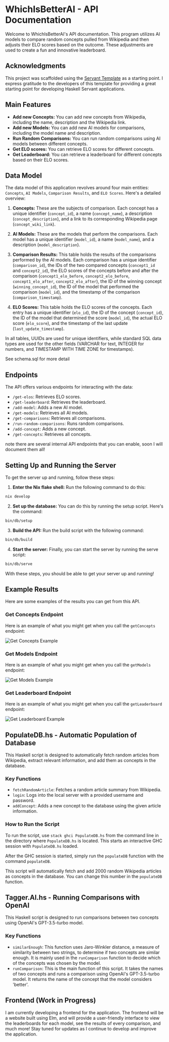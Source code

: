 # WhichIsBetterAI - API Documentation

Welcome to WhichIsBetterAI's API documentation. This program utilizes AI models to compare random concepts pulled from Wikipedia and then adjusts their ELO scores based on the outcome. These adjustments are used to create a fun and innovative leaderboard. 

## Acknowledgments

This project was scaffolded using the [Servant Template](https://github.com/tweag/servant-template) as a starting point. I express  gratitude to the developers of this template for providing a great starting point for developing Haskell Servant applications.

## Main Features

- **Add new Concepts:** You can add new concepts from Wikipedia, including the name, description and the Wikipedia link.
- **Add new Models:** You can add new AI models for comparisons, including the model name and description.
- **Run Random Comparisons:** You can run random comparisons using AI models between different concepts.
- **Get ELO scores:** You can retrieve ELO scores for different concepts.
- **Get Leaderboard:** You can retrieve a leaderboard for different concepts based on their ELO scores.

## Data Model

The data model of this application revolves around four main entities: `Concepts`, `AI Models`, `Comparison Results`, and `ELO Scores`. Here's a detailed overview:

1. **Concepts:** These are the subjects of comparison. Each concept has a unique identifier (`concept_id`), a name (`concept_name`), a description (`concept_description`), and a link to its corresponding Wikipedia page (`concept_wiki_link`). 

2. **AI Models:** These are the models that perform the comparisons. Each model has a unique identifier (`model_id`), a name (`model_name`), and a description (`model_description`).

3. **Comparison Results:** This table holds the results of the comparisons performed by the AI models. Each comparison has a unique identifier (`comparison_id`), the IDs of the two compared concepts (`concept1_id` and `concept2_id`), the ELO scores of the concepts before and after the comparison (`concept1_elo_before`, `concept2_elo_before`, `concept1_elo_after`, `concept2_elo_after`), the ID of the winning concept (`winning_concept_id`), the ID of the model that performed the comparison (`model_id`), and the timestamp of the comparison (`comparison_timestamp`).

4. **ELO Scores:** This table holds the ELO scores of the concepts. Each entry has a unique identifier (`elo_id`), the ID of the concept (`concept_id`), the ID of the model that determined the score (`model_id`), the actual ELO score (`elo_score`), and the timestamp of the last update (`last_update_timestamp`).

In all tables, UUIDs are used for unique identifiers, while standard SQL data types are used for the other fields (VARCHAR for text, INTEGER for numbers, and TIMESTAMP WITH TIME ZONE for timestamps).

See schema.sql for more detail


## Endpoints

The API offers various endpoints for interacting with the data:

- `/get-elos`: Retrieves ELO scores.
- `/get-leaderboard`: Retrieves the leaderboard.
- `/add-model`: Adds a new AI model.
- `/get-models`: Retrieves all AI models.
- `/get-comparisons`: Retrieves all comparisons.
- `/run-random-comparisons`: Runs random comparisons.
- `/add-concept`: Adds a new concept.
- `/get-concepts`: Retrieves all concepts.

note there are several internal API endpoints that you can enable, soon I will document them all!

## Setting Up and Running the Server

To get the server up and running, follow these steps:

1. **Enter the Nix flake shell:** Run the following command to do this:

```bash
nix develop
```

2. **Set up the database:** You can do this by running the setup script. Here's the command:

```bash
bin/db/setup
```

3. **Build the API:** Run the build script with the following command:

```bash
bin/db/build
```

4. **Start the server:** Finally, you can start the server by running the serve script:

```bash
bin/db/serve
```

With these steps, you should be able to get your server up and running!

## Example Results

Here are some examples of the results you can get from this API.

### Get Concepts Endpoint

Here is an example of what you might get when you call the `getConcepts` endpoint:

![Get Concepts Example](getConcepts.png)

### Get Models Endpoint

Here is an example of what you might get when you call the `getModels` endpoint:

![Get Models Example](getModels.png)

### Get Leaderboard Endpoint

Here is an example of what you might get when you call the `getLeaderboard` endpoint:

![Get Leaderboard Example](getLeaderboard.png)


## PopulateDB.hs - Automatic Population of Database

This Haskell script is designed to automatically fetch random articles from Wikipedia, extract relevant information, and add them as concepts in the database.

### Key Functions

- `fetchRandomArticle`: Fetches a random article summary from Wikipedia.
- `login`: Logs into the local server with a provided username and password.
- `addConcept`: Adds a new concept to the database using the given article information.

### How to Run the Script

To run the script, use `stack ghci PopulateDB.hs` from the command line in the directory where `PopulateDB.hs` is located. This starts an interactive GHC session with `PopulateDB.hs` loaded.

After the GHC session is started, simply run the `populateDB` function with the command `populateDB`.

This script will automatically fetch and add 2000 random Wikipedia articles as concepts in the database. You can change this number in the `populateDB` function.

## Tagger.AI.hs - Running Comparisons with OpenAI

This Haskell script is designed to run comparisons between two concepts using OpenAI's GPT-3.5-turbo model. 

### Key Functions

- `similarEnough`: This function uses Jaro-Winkler distance, a measure of similarity between two strings, to determine if two concepts are similar enough. It is mainly used in the `runComparison` function to decide which of the concepts was chosen by the model.
- `runComparison`: This is the main function of this script. It takes the names of two concepts and runs a comparison using OpenAI's GPT-3.5-turbo model. It returns the name of the concept that the model considers 'better'. 

## Frontend (Work in Progress)
I am currently developing a frontend for the application. The frontend will be a website built using Elm, and will provide a user-friendly interface to view the leaderboards for each model, see the results of every comparison, and much more!
Stay tuned for updates as I continue to develop and improve the application.
